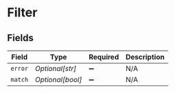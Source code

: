 # Filter


## Fields

| Field              | Type               | Required           | Description        |
| ------------------ | ------------------ | ------------------ | ------------------ |
| `error`            | *Optional[str]*    | :heavy_minus_sign: | N/A                |
| `match`            | *Optional[bool]*   | :heavy_minus_sign: | N/A                |